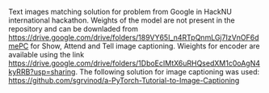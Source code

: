 Text images matching solution for problem from Google in HackNU international hackathon. Weights of the model are not present in the repository and can be downladed from 
https://drive.google.com/drive/folders/189VY65I_n4RTpQnmLGj7IzVnOF6dmePC for Show, Attend and Tell image captioning. Wieights for encoder are available using the link
https://drive.google.com/drive/folders/1DboEcIMtX6uRHQsedXM1c0oAgN4kyRRB?usp=sharing.
The following solution for image captioning was used:
https://github.com/sgrvinod/a-PyTorch-Tutorial-to-Image-Captioning

